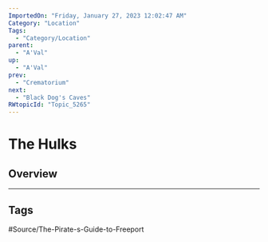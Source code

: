 ```yaml
---
ImportedOn: "Friday, January 27, 2023 12:02:47 AM"
Category: "Location"
Tags:
  - "Category/Location"
parent:
  - "A'Val"
up:
  - "A'Val"
prev:
  - "Crematorium"
next:
  - "Black Dog's Caves"
RWtopicId: "Topic_5265"
---
```

# The Hulks
## Overview

---
## Tags
#Source/The-Pirate-s-Guide-to-Freeport

